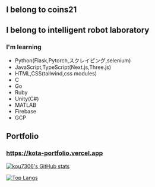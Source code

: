 ## I belong to coins21
## I belong to intelligent robot laboratory

###
### I'm learning 
- Python(Flask,Pytorch,スクレイピング,selenium)
- JavaScript,TypeScript(Next.js,Three.js)
- HTML,CSS(tailwind,css modules)
- C
- Go
- Ruby
- Unity(C#)
- MATLAB
- Firebase
- GCP


  
## Portfolio
### https://kota-portfolio.vercel.app

  



[![kou7306's GitHub stats](https://github-readme-stats.vercel.app/api?username=kou7306&show_icons=true&theme=midnight-purple?count_private=true)](https://github.com/kou7306/github-readme-stats)

[![Top Langs](https://github-readme-stats.vercel.app/api/top-langs/?username=kou7306&theme=midnight-purple&hide=jupyter%20notebook,html,css)](https://github.com/kou7306/github-readme-stats)



<!--
**kou7306/kou7306** is a ✨ _special_ ✨ repository because its `README.md` (this file) appears on your GitHub profile.

Here are some ideas to get you started:

- 🔭 I’m currently working on ...
- 🌱 I’m currently learning ...
- 👯 I’m looking to collaborate on ...
- 🤔 I’m looking for help with ...
- 💬 Ask me about ...
- 📫 How to reach me: ...
- 😄 Pronouns: ...
- ⚡ Fun fact: ...
-->
